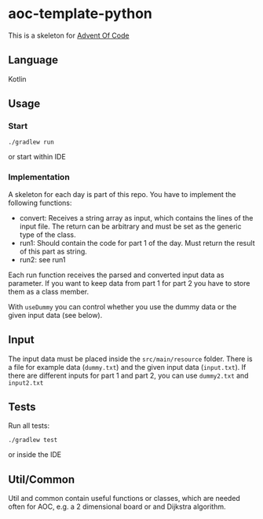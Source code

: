 # aoc-template-python

This is a skeleton for [Advent Of Code](https://adventofcode.com/)

## Language

Kotlin

## Usage

### Start

```
./gradlew run
```

or start within IDE


### Implementation

A skeleton for each day is part of this repo.
You have to implement the following functions:

- convert: Receives a string array as input, which contains the lines of the input file.
The return can be arbitrary and must be set as the generic type of the class.
- run1: Should contain the code for part 1 of the day. Must return the result of this part as string.
- run2: see run1

Each run function receives the parsed and converted input data as parameter.
If you want to keep data from part 1 for part 2 you have to store them as a class member.

With `useDummy` you can control whether you use the dummy data or the given input data (see below).

## Input

The input data must be placed inside the `src/main/resource` folder.
There is a file for example data (`dummy.txt`) and the given input data (`input.txt`).
If there are different inputs for part 1 and part 2, you can use `dummy2.txt` and `input2.txt`

## Tests

Run all tests:

```
./gradlew test
```

or inside the IDE

## Util/Common

Util and common contain useful functions or classes, which are needed often for AOC, e.g. a 2 dimensional board or and Dijkstra algorithm.
